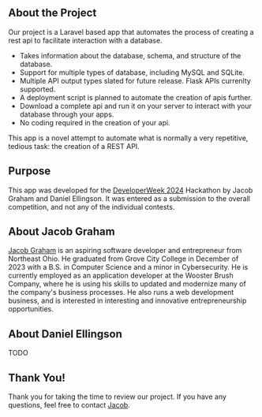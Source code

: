 ## About the Project

Our project is a Laravel based app that automates the process of creating a rest api to facilitate interaction with a database.

- Takes information about the database, schema, and structure of the database.
- Support for multiple types of database, including MySQL and SQLite.
- Multiple API output types slated for future release.  Flask APIs currenlty supported.
- A deployment script is planned to automate the creation of apis further.
- Download a complete api and run it on your server to interact with your database through your apps.
- No coding required in the creation of your api.

This app is a novel attempt to automate what is normally a very repetitive, tedious task: the creation of a REST API.

## Purpose

This app was developed for the [DeveloperWeek 2024](https://developerweek-2024-hackathon.devpost.com) Hackathon by Jacob Graham and Daniel Ellingson.  It was entered as a submission to the overall competition, and not any of the individual contests.

## About Jacob Graham

[Jacob Graham](https://jacob-t-graham.com) is an aspiring software developer and entrepreneur from Northeast Ohio.  He graduated from Grove City College in 
December of 2023 with a B.S. in Computer Science and a minor in Cybersecurity.  He is currently employed as an application developer at the Wooster Brush Company, where he is using his skills to updated and modernize many of the company's business processes.  He also runs a web development business, and is interested in interesting and innovative entrepreneurship opportunities.

## About Daniel Ellingson

TODO

## Thank You!

Thank you for taking the time to review our project.  If you have any questions, feel free to contact [Jacob](https://jacob-t-graham.com/contact).
